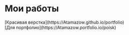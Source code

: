 <h1>Мои работы</h1>
[Красивая верстка](https://Atamazow.github.io/portfolio) <br>
[Для портфолио](https://Atamazow.portfolio.io/poisk) 

